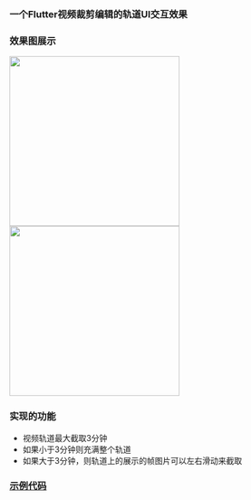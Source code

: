 ### 一个Flutter视频裁剪编辑的轨道UI交互效果

### 效果图展示
<img src="https://github.com/Xie-Yin/video_crop_track/blob/main/gif/screen_1.gif" width="300"/>  <img src="https://github.com/Xie-Yin/video_crop_track/blob/main/gif/screen_2.gif" width="300"/>

### 实现的功能
- 视频轨道最大截取3分钟
- 如果小于3分钟则充满整个轨道
- 如果大于3分钟，则轨道上的展示的帧图片可以左右滑动来截取

###  [示例代码](https://github.com/Xie-Yin/video_crop_track/blob/main/lib/main.dart)